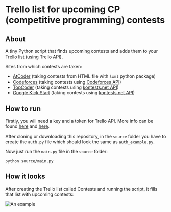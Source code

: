 # Trello list for upcoming CP (competitive programming) contests

## About

A tiny Python script that finds upcoming contests and adds them to your Trello list (using Trello API).

Sites from which contests are taken:

* [AtCoder](https://atcoder.jp/) (taking contests from HTML file with `lxml` python package)
* [Codeforces](https://codeforces.com/) (taking contests using [Codeforces API](https://codeforces.com/apiHelp))
* [TopCoder](https://www.topcoder.com/) (taking contests using [kontests.net API](https://kontests.net/api))
* [Google Kick Start](https://codingcompetitions.withgoogle.com/kickstart) (taking contests using [kontests.net API](https://kontests.net/api))


## How to run

Firstly, you will need a key and a token for Trello API. More info can be found [here](https://developer.atlassian.com/cloud/trello/guides/rest-api/api-introduction/) and [here](https://trello.com/app-key).

After cloning or downloading this repository, in the `source` folder you have to create the `auth.py` file which should look the same as `auth_example.py`.

Now just run the `main.py` file in the `source` folder:
```
python source/main.py
```

## How it looks
After creating the Trello list called Contests and running the script, it fills that list with upcoming contests:

![An example](https://user-images.githubusercontent.com/26027716/114265567-2796cc80-99fa-11eb-9776-cbb5f117c57c.png)

